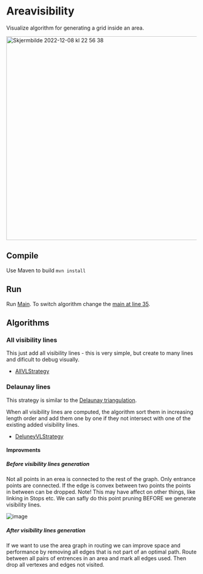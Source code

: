 # Areavisibility

Visualize algorithm for generating a grid inside an area.

<img width="540" alt="Skjermbilde 2022-12-08 kl  22 56 38" src="https://user-images.githubusercontent.com/5525340/206575921-02eb9400-1629-4a28-8890-6080819f0368.png">

## Compile 

Use Maven to build `mvn install`


## Run

Run [Main](src/main/java/Main.java). To switch algorithm change the [main at line 35](https://github.com/t2gran/areavisibility/blob/3009355461ef26a8587953ec8802c505707beb19/src/main/java/Main.java#L35).

## Algorithms

### All visibility lines
This just add all visibility lines - this is very simple, but create to many lines and dificult to debug visually.  

 - [AllVLStrategy](src/main/java/visibilityline/AllVLStrategy.java)


### Delaunay  lines

This strategy is similar to the [Delaunay triangulation](https://en.wikipedia.org/wiki/Delaunay_triangulation). 

When all visibility lines are computed, the algorithm sort them in increasing length order and add them one by one
if they not intersect with one of the existing added visibility lines.

- [DeluneyVLStrategy](src/main/java/visibilityline/DeluneyVLStrategy.java)

#### Improvments

##### Before visibility lines generation

Not all points in an erea is connected to the rest of the graph. Only entrance points are connected. If the edge is 
convex between two points the points in between can be dropped. Note! This may have affect on other things, like 
linking in Stops etc. We can safly do this point pruning BEFORE we generate visibility lines.

![image](https://user-images.githubusercontent.com/5525340/206587661-3a8a87c0-93b6-4a22-8ed0-a4041dec45db.png)

##### After visibility lines generation

If we want to use the area graph in routing we can improve space and performance by removing all edges that is not part
of an optimal path. Route between all pairs of entrences in an area and mark all edges used. Then drop all vertexes and
edges not visited.



